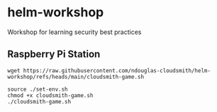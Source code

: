 # helm-workshop
Workshop for learning security best practices




## Raspberry Pi Station

```
wget https://raw.githubusercontent.com/ndouglas-cloudsmith/helm-workshop/refs/heads/main/cloudsmith-game.sh
```


```
source ./set-env.sh
chmod +x cloudsmith-game.sh
./cloudsmith-game.sh
```
